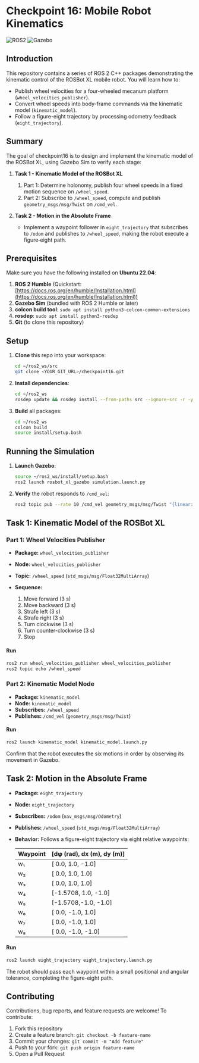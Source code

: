 # Checkpoint 16: Mobile Robot Kinematics

![ROS2](https://img.shields.io/badge/ros2-humble-blue) ![Gazebo](https://img.shields.io/badge/gazebo-latest-green)

## Introduction

This repository contains a series of ROS 2 C++ packages demonstrating the kinematic control of the ROSBot XL mobile robot. You will learn how to:

* Publish wheel velocities for a four-wheeled mecanum platform (`wheel_velocities_publisher`).
* Convert wheel speeds into body-frame commands via the kinematic model (`kinematic_model`).
* Follow a figure-eight trajectory by processing odometry feedback (`eight_trajectory`).

## Summary

The goal of checkpoint16 is to design and implement the kinematic model of the ROSBot XL, using Gazebo Sim to verify each stage:

1. **Task 1 - Kinematic Model of the ROSBot XL**

   1. Part 1: Determine holonomy, publish four wheel speeds in a fixed motion sequence on `/wheel_speed`.
   2. Part 2: Subscribe to `/wheel_speed`, compute and publish `geometry_msgs/msg/Twist` on `/cmd_vel`.
2. **Task 2 - Motion in the Absolute Frame**

   * Implement a waypoint follower in `eight_trajectory` that subscribes to `/odom` and publishes to `/wheel_speed`, making the robot execute a figure‑eight path.

## Prerequisites

Make sure you have the following installed on **Ubuntu 22.04**:

1. **ROS 2 Humble** (Quickstart: [https://docs.ros.org/en/humble/Installation.html](https://docs.ros.org/en/humble/Installation.html))
2. **Gazebo Sim** (bundled with ROS 2 Humble or later)
3. **colcon build tool**: `sudo apt install python3-colcon-common-extensions`
4. **rosdep**: `sudo apt install python3-rosdep`
5. **Git** (to clone this repository)

## Setup

1. **Clone** this repo into your workspace:

   ```bash
   cd ~/ros2_ws/src
   git clone <YOUR_GIT_URL>/checkpoint16.git
   ```
2. **Install dependencies**:

   ```bash
   cd ~/ros2_ws
   rosdep update && rosdep install --from-paths src --ignore-src -r -y
   ```
3. **Build** all packages:

   ```bash
   cd ~/ros2_ws
   colcon build
   source install/setup.bash
   ```

## Running the Simulation

1. **Launch Gazebo**:

   ```bash
   source ~/ros2_ws/install/setup.bash
   ros2 launch rosbot_xl_gazebo simulation.launch.py
   ```
2. **Verify** the robot responds to `/cmd_vel`:

   ```bash
   ros2 topic pub --rate 10 /cmd_vel geometry_msgs/msg/Twist "{linear: {x: 0.2}, angular: {z: 0.2}}"
   ```

## Task 1: Kinematic Model of the ROSBot XL

### Part 1: Wheel Velocities Publisher

* **Package:** `wheel_velocities_publisher`
* **Node:** `wheel_velocities_publisher`
* **Topic:** `/wheel_speed` (`std_msgs/msg/Float32MultiArray`)
* **Sequence:**

  1. Move forward (3 s)
  2. Move backward (3 s)
  3. Strafe left (3 s)
  4. Strafe right (3 s)
  5. Turn clockwise (3 s)
  6. Turn counter-clockwise (3 s)
  7. Stop

#### Run

```bash
ros2 run wheel_velocities_publisher wheel_velocities_publisher
ros2 topic echo /wheel_speed
```

### Part 2: Kinematic Model Node

* **Package:** `kinematic_model`
* **Node:** `kinematic_model`
* **Subscribes:** `/wheel_speed`
* **Publishes:** `/cmd_vel` (`geometry_msgs/msg/Twist`)

#### Run

```bash
ros2 launch kinematic_model kinematic_model.launch.py
```

Confirm that the robot executes the six motions in order by observing its movement in Gazebo.

## Task 2: Motion in the Absolute Frame

* **Package:** `eight_trajectory`
* **Node:** `eight_trajectory`
* **Subscribes:** `/odom` (`nav_msgs/msg/Odometry`)
* **Publishes:** `/wheel_speed` (`std_msgs/msg/Float32MultiArray`)
* **Behavior:** Follows a figure-eight trajectory via eight relative waypoints:

  | Waypoint | \[dφ (rad), dx (m), dy (m)] |
  | -------- | --------------------------- |
  | w₁       | \[ 0.0,  1.0, -1.0]         |
  | w₂       | \[ 0.0,  1.0,  1.0]         |
  | w₃       | \[ 0.0,  1.0,  1.0]         |
  | w₄       | \[-1.5708, 1.0, -1.0]       |
  | w₅       | \[-1.5708,-1.0, -1.0]       |
  | w₆       | \[ 0.0, -1.0,  1.0]         |
  | w₇       | \[ 0.0, -1.0,  1.0]         |
  | w₈       | \[ 0.0, -1.0, -1.0]         |

#### Run

```bash
ros2 launch eight_trajectory eight_trajectory.launch.py
```

The robot should pass each waypoint within a small positional and angular tolerance, completing the figure-eight path.

## Contributing

Contributions, bug reports, and feature requests are welcome!
To contribute:

1. Fork this repository
2. Create a feature branch: `git checkout -b feature-name`
3. Commit your changes: `git commit -m "Add feature"`
4. Push to your fork: `git push origin feature-name`
5. Open a Pull Request
